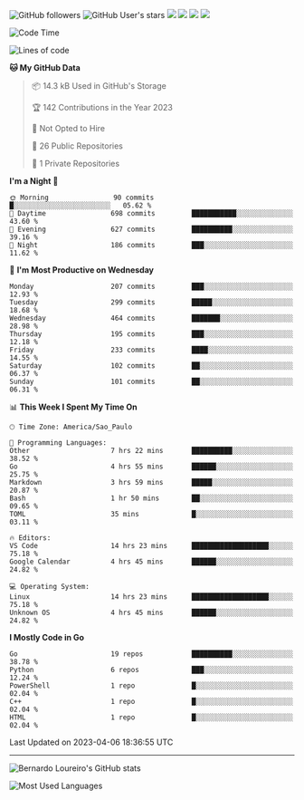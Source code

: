 ![GitHub followers](https://img.shields.io/github/followers/bernardolm?style=for-the-badge&label=GitHub%20followers) ![GitHub User's stars](https://img.shields.io/github/stars/bernardolm?style=for-the-badge&label=GitHub%20User's%20stars) [![](https://img.shields.io/static/v1?logo=linkedin&label=LinkedIn&message=bernardolm&color=0A66C2&style=for-the-badge)](https://www.linkedin.com/in/bernardolm) [![](https://img.shields.io/static/v1?logo=lastdotfm&label=last.fm&message=bernardolm&color=D51007&style=for-the-badge)](https://www.last.fm/user/bernardolm) [![](https://img.shields.io/static/v1?logo=spotify&label=spotify&message=bernardolou&color=1ED760&style=for-the-badge)](https://open.spotify.com/user/bernardolou) [![](https://img.shields.io/static/v1?logo=awesomelists&label=My%20awesome%20stars&message=⭐⭐⭐&color=FC60A8&style=for-the-badge)](https://github.com/bernardolm/awesome-stars)

<!--START_SECTION:waka-->
![Code Time](http://img.shields.io/badge/Code%20Time-2%2C255%20hrs%2024%20mins-blue)

![Lines of code](https://img.shields.io/badge/From%20Hello%20World%20I%27ve%20Written-3.1%20million%20lines%20of%20code-blue)

**🐱 My GitHub Data** 

> 📦 14.3 kB Used in GitHub's Storage 
 > 
> 🏆 142 Contributions in the Year 2023
 > 
> 🚫 Not Opted to Hire
 > 
> 📜 26 Public Repositories 
 > 
> 🔑 1 Private Repositories 
 > 
**I'm a Night 🦉** 

```text
🌞 Morning                90 commits          █░░░░░░░░░░░░░░░░░░░░░░░░   05.62 % 
🌆 Daytime                698 commits         ███████████░░░░░░░░░░░░░░   43.60 % 
🌃 Evening                627 commits         ██████████░░░░░░░░░░░░░░░   39.16 % 
🌙 Night                  186 commits         ███░░░░░░░░░░░░░░░░░░░░░░   11.62 % 
```
📅 **I'm Most Productive on Wednesday** 

```text
Monday                   207 commits         ███░░░░░░░░░░░░░░░░░░░░░░   12.93 % 
Tuesday                  299 commits         █████░░░░░░░░░░░░░░░░░░░░   18.68 % 
Wednesday                464 commits         ███████░░░░░░░░░░░░░░░░░░   28.98 % 
Thursday                 195 commits         ███░░░░░░░░░░░░░░░░░░░░░░   12.18 % 
Friday                   233 commits         ████░░░░░░░░░░░░░░░░░░░░░   14.55 % 
Saturday                 102 commits         ██░░░░░░░░░░░░░░░░░░░░░░░   06.37 % 
Sunday                   101 commits         ██░░░░░░░░░░░░░░░░░░░░░░░   06.31 % 
```


📊 **This Week I Spent My Time On** 

```text
🕑︎ Time Zone: America/Sao_Paulo

💬 Programming Languages: 
Other                    7 hrs 22 mins       ██████████░░░░░░░░░░░░░░░   38.52 % 
Go                       4 hrs 55 mins       ██████░░░░░░░░░░░░░░░░░░░   25.75 % 
Markdown                 3 hrs 59 mins       █████░░░░░░░░░░░░░░░░░░░░   20.87 % 
Bash                     1 hr 50 mins        ██░░░░░░░░░░░░░░░░░░░░░░░   09.65 % 
TOML                     35 mins             █░░░░░░░░░░░░░░░░░░░░░░░░   03.11 % 

🔥 Editors: 
VS Code                  14 hrs 23 mins      ███████████████████░░░░░░   75.18 % 
Google Calendar          4 hrs 45 mins       ██████░░░░░░░░░░░░░░░░░░░   24.82 % 

💻 Operating System: 
Linux                    14 hrs 23 mins      ███████████████████░░░░░░   75.18 % 
Unknown OS               4 hrs 45 mins       ██████░░░░░░░░░░░░░░░░░░░   24.82 % 
```

**I Mostly Code in Go** 

```text
Go                       19 repos            ██████████░░░░░░░░░░░░░░░   38.78 % 
Python                   6 repos             ███░░░░░░░░░░░░░░░░░░░░░░   12.24 % 
PowerShell               1 repo              █░░░░░░░░░░░░░░░░░░░░░░░░   02.04 % 
C++                      1 repo              █░░░░░░░░░░░░░░░░░░░░░░░░   02.04 % 
HTML                     1 repo              █░░░░░░░░░░░░░░░░░░░░░░░░   02.04 % 
```




 Last Updated on 2023-04-06 18:36:55 UTC
<!--END_SECTION:waka-->

---

![Bernardo Loureiro's GitHub stats](https://github-readme-stats.vercel.app/api?username=bernardolm&count_private=true&show_icons=true&theme=nightowl&include_all_commits=true)

![Most Used Languages](https://github-readme-stats.vercel.app/api/top-langs/?username=bernardolm&theme=nightowl&langs_count=99)

